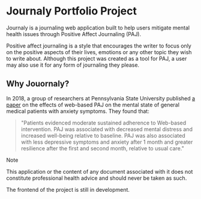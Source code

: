 # Journaly Portfolio Project
Journaly is a journaling web application built to help users mitigate mental health issues through Positive Affect Journaling (PAJ).

Positive affect journaling is a style that encourages the writer to focus only on the positive aspects of their lives, emotions or any other topic they
wish to write about. Although this project was created as a tool for PAJ, a user may also use it for any form of journaling they please.

## Why Jouornaly?
In 2018, a group of researchers at Pennsylvania State University published [a paper](https://www.ncbi.nlm.nih.gov/pmc/articles/PMC6305886/) on the effects of web-based PAJ on the mental state of general medical patients with anxiety symptoms. They found that: 

> "Patients evidenced moderate sustained adherence to Web-based intervention. PAJ was associated with decreased mental distress and increased well-being relative to baseline. PAJ was also associated with less depressive symptoms and anxiety after 1 month and greater resilience after the first and second month, relative to usual care."

> [!NOTE]
> This application or the content of any document associated with it does not constitute professional health advice and should never be taken as such.

The frontend of the project is still in development.
